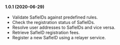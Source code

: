 #### 1.0.1 (2020-06-29)

- Validate SafleIDs against predefined rules.
- Check the registration status of SafleIDs.
- Resolve user addresses to SafleIDs and vice versa.
- Retrieve SafleID registration fees.
- Register a new SafleID using a relayer service.
